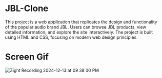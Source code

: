 # JBL-Clone
This project is a web application that replicates the design and functionality of the popular audio brand JBL. Users can browse JBL products, view detailed information, and explore the site interactively. The project is built using HTML and CSS, focusing on modern web design principles.

# Screen Gif

![Zight Recording 2024-12-13 at 09 38 00 PM](https://github.com/user-attachments/assets/70503ccf-ba54-4ab6-86f5-86aad0825568)
